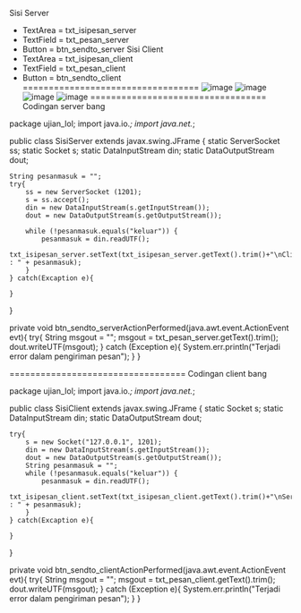Sisi Server
- TextArea = txt_isipesan_server
- TextField = txt_pesan_server
- Button = btn_sendto_server
Sisi Client
- TextArea = txt_isipesan_client
- TextField = txt_pesan_client
- Button = btn_sendto_client
==================================
![image](https://github.com/user-attachments/assets/f6fe0da9-53f8-4591-ab7e-39e03dc72cb9)
![image](https://github.com/user-attachments/assets/2b9ff52c-c43a-4d55-bf3b-c2679a76a931)
![image](https://github.com/user-attachments/assets/b89aefd9-0b55-4e7e-a022-ce08e6122564)
![image](https://github.com/user-attachments/assets/58637b82-390f-4ccf-b68f-1cc762e1972a)
==================================
Codingan server bang

package ujian_lol;
import java.io.*;
import java.net.*;

public class SisiServer extends javax.swing.JFrame {
    static ServerSocket ss;
    static Socket s;
    static DataInputStream din;
    static DataOutputStream dout;

    String pesanmasuk = "";
    try{
        ss = new ServerSocket (1201);
        s = ss.accept();
        din = new DataInputStream(s.getInputStream());
        dout = new DataOutputStream(s.getOutputStream());

        while (!pesanmasuk.equals("keluar")) {
            pesanmasuk = din.readUTF();
            txt_isipesan_server.setText(txt_isipesan_server.getText().trim()+"\nClient : " + pesanmasuk);
        }
    } catch(Excaption e){

    }
}

private void btn_sendto_serverActionPerformed(java.awt.event.ActionEvent evt){
    try{
        String msgout = "";
        msgout = txt_pesan_server.getText().trim();
        dout.writeUTF(msgout);
    } catch (Exception e){
        System.err.println("Terjadi error dalam pengiriman pesan");
    }
}

==================================
Codingan client bang

package ujian_lol;
import java.io.*;
import java.net.*;

public class SisiClient extends javax.swing.JFrame {
    static Socket s;
    static DataInputStream din;
    static DataOutputStream dout;

    try{
        s = new Socket("127.0.0.1", 1201);
        din = new DataInputStream(s.getInputStream());
        dout = new DataOutputStream(s.getOutputStream());
        String pesanmasuk = "";
        while (!pesanmasuk.equals("keluar")) {
            pesanmasuk = din.readUTF();
            txt_isipesan_client.setText(txt_isipesan_client.getText().trim()+"\nServer : " + pesanmasuk);
        }
    } catch(Excaption e){

    }
}


private void btn_sendto_clientActionPerformed(java.awt.event.ActionEvent evt){
    try{
        String msgout = "";
        msgout = txt_pesan_client.getText().trim();
        dout.writeUTF(msgout);
    } catch (Exception e){
        System.err.println("Terjadi error dalam pengiriman pesan");
    }
}
